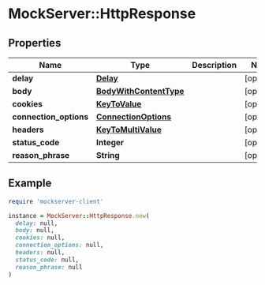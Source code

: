# MockServer::HttpResponse

## Properties

| Name | Type | Description | Notes |
| ---- | ---- | ----------- | ----- |
| **delay** | [**Delay**](Delay.md) |  | [optional] |
| **body** | [**BodyWithContentType**](BodyWithContentType.md) |  | [optional] |
| **cookies** | [**KeyToValue**](KeyToValue.md) |  | [optional] |
| **connection_options** | [**ConnectionOptions**](ConnectionOptions.md) |  | [optional] |
| **headers** | [**KeyToMultiValue**](KeyToMultiValue.md) |  | [optional] |
| **status_code** | **Integer** |  | [optional] |
| **reason_phrase** | **String** |  | [optional] |

## Example

```ruby
require 'mockserver-client'

instance = MockServer::HttpResponse.new(
  delay: null,
  body: null,
  cookies: null,
  connection_options: null,
  headers: null,
  status_code: null,
  reason_phrase: null
)
```

